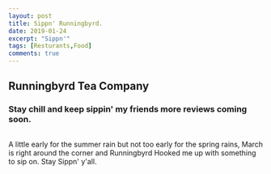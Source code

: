 ```yaml
---
layout: post
title: Sippn' Runningbyrd.
date: 2019-01-24
excerpt: "Sippn'"
tags: [Resturants,Food]
comments: true
---
```

## Runningbyrd Tea Company

### Stay chill and keep sippin' my friends more reviews coming soon.

![]({{site.baseurl}}/https://scontent-iad3-1.cdninstagram.com/vp/839d7298f2233920478ccf0b23c433a3/5CC1A1C5/t51.2885-15/e35/50020166_556641874811837_4764047857410100928_n.jpg?_nc_ht=scontent-iad3-1.cdninstagram.com)


A little early for the summer rain but not too early for the spring rains, March is right around the corner and Runningbyrd Hooked me up with something to sip on. Stay Sippn' y'all.


